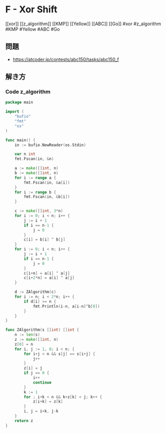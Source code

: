 # F - Xor Shift
[[xor]] [[z_algorithm]] [[KMP]] [[Yellow]] [[ABC]] [[Go]]
#xor #z_algorithm #KMP #Yellow #ABC #Go 

## 問題
- https://atcoder.jp/contests/abc150/tasks/abc150_f

## 解き方
### Code z_algorithm
```go
package main

import (
	"bufio"
	"fmt"
	"os"
)

func main() {
	in := bufio.NewReader(os.Stdin)

	var n int
	fmt.Fscan(in, &n)

	a := make([]int, n)
	b := make([]int, n)
	for i := range a {
		fmt.Fscan(in, &a[i])
	}
	for i := range b {
		fmt.Fscan(in, &b[i])
	}

	c := make([]int, 3*n)
	for i := 0; i < n; i++ {
		j := i + 1
		if i == n-1 {
			j = 0
		}
		c[i] = b[i] ^ b[j]
	}
	for i := 0; i < n; i++ {
		j := i + 1
		if i == n-1 {
			j = 0
		}
		c[i+n] = a[i] ^ a[j]
		c[i+2*n] = a[i] ^ a[j]
	}

	d := ZAlgorithm(c)
	for i := n; i < 2*n; i++ {
		if d[i] >= n {
			fmt.Println(i-n, a[i-n]^b[0])
		}
	}
}

func ZAlgorithm(s []int) []int {
	n := len(s)
	z := make([]int, n)
	z[0] = n
	for i, j := 1, 0; i < n; {
		for i+j < n && s[j] == s[i+j] {
			j++
		}
		z[i] = j
		if j == 0 {
			i++
			continue
		}
		k := 1
		for ; i+k < n && k+z[k] < j; k++ {
			z[i+k] = z[k]
		}
		i, j = i+k, j-k
	}
	return z
}
```